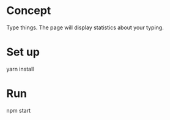 # Concept

Type things. The page will display statistics about your typing.

# Set up

yarn install

# Run

npm start
